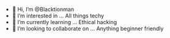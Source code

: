 - 👋 Hi, I’m @Blacktionman
- 👀 I’m interested in ... All things techy
- 🌱 I’m currently learning ... Ethical hacking
- 💞️ I’m looking to collaborate on ... Anything beginner friendly
